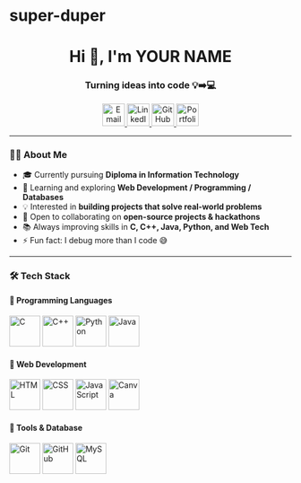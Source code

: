 # super-duper

<h1 align="center">Hi 👋, I'm YOUR NAME</h1>
<h3 align="center">Turning ideas into code 💡➡️💻</h3>


<p align="center">
  <a href="mailto:your_email@example.com">
    <img src="https://skillicons.dev/icons?i=gmail" width="40" alt="Email"/>
  </a>
  <a href="https://linkedin.com/in/your-linkedin">
    <img src="https://skillicons.dev/icons?i=linkedin" width="40" alt="LinkedIn"/>
  </a>
  <a href="https://github.com/your-github">
    <img src="https://skillicons.dev/icons?i=github" width="40" alt="GitHub"/>
  </a>
  <a href="https://your-portfolio.com">
    <img src="https://skillicons.dev/icons?i=vercel" width="40" alt="Portfolio"/>
  </a>
</p>

---

### 👨‍💻 About Me  

- 🎓 Currently pursuing **Diploma in Information Technology**  
- 🌱 Learning and exploring **Web Development / Programming / Databases**  
- 💡 Interested in **building projects that solve real-world problems**  
- 🤝 Open to collaborating on **open-source projects & hackathons**  
- 📚 Always improving skills in **C, C++, Java, Python, and Web Tech**  
- ⚡ Fun fact: I debug more than I code 😅


---

### 🛠️ Tech Stack  

#### 🔹 Programming Languages  
<p align="left">
  <img src="https://skillicons.dev/icons?i=c" height="55" alt="C"/>  
  <img src="https://skillicons.dev/icons?i=cpp" height="55" alt="C++"/>  
  <img src="https://skillicons.dev/icons?i=python" height="55" alt="Python"/>  
  <img src="https://skillicons.dev/icons?i=java" height="55" alt="Java"/>  
</p>

#### 🔹 Web Development  
<p align="left">
  <img src="https://skillicons.dev/icons?i=html" height="55" alt="HTML"/>  
  <img src="https://skillicons.dev/icons?i=css" height="55" alt="CSS"/>  
  <img src="https://skillicons.dev/icons?i=javascript" height="55" alt="JavaScript"/>  
  <img src="https://skillicons.dev/icons?i=canva" height="55" alt="Canva"/>  
</p>

#### 🔹 Tools & Database  
<p align="left">
  <img src="https://skillicons.dev/icons?i=git" height="55" alt="Git"/>  
  <img src="https://skillicons.dev/icons?i=github" height="55" alt="GitHub"/>  
  <img src="https://skillicons.dev/icons?i=mysql" height="55" alt="MySQL"/>  
</p>






